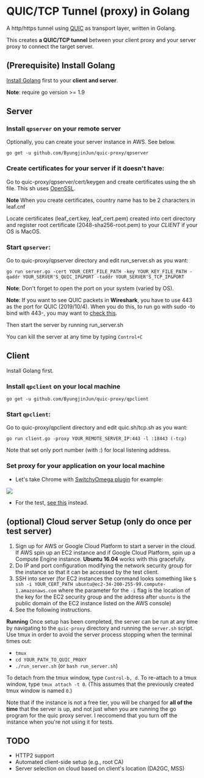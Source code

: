 # QUIC/TCP Tunnel (proxy) in Golang

A http/https tunnel using [QUIC](https://www.chromium.org/quic) as transport layer, written in Golang.

This creates **a QUIC/TCP tunnel** between your client proxy and your server proxy to connect the target server. 

## (Prerequisite) Install Golang

[Install Golang](https://golang.org/dl/) first to your **client and server**.

**Note**: require go version >= 1.9

## Server

### Install `qpserver` on your remote server

Optionally, you can create your server instance in AWS. See below.

`go get -u github.com/ByungjinJun/quic-proxy/qpserver`

### Create certificates for your server if it doesn't have:

Go to quic-proxy/qpserver/cert/keygen and create certificates using the sh file. This sh uses [OpenSSL](https://www.openssl.org).

**Note** When you create certificates, country name has to be 2 characters in leaf.cnf

Locate certificates (leaf_cert.key, leaf_cert.pem) created into cert directory and register root certificate (2048-sha256-root.pem) to your *CLIENT* if your OS is MacOS.

### Start `qpserver`:

Go to quic-proxy/qpserver directory and edit run_server.sh as you want:

`go run server.go -cert YOUR_CERT_FILE_PATH -key YOUR_KEY_FILE_PATH -qaddr YOUR_SERVER'S_QUIC_IP&PORT -taddr YOUR_SERVER'S_TCP_IP&PORT`

**Note**: Don't forget to open the port on your system (varied by OS).

**Note**: If you want to see QUIC packets in **Wireshark**, you have to use 443 as the port for QUIC (2019/10/4). When you do this, to run go with sudo -to bind with 443-, you may want to [check this](https://github.com/hypriot/golang-armbuilds/issues/6#issuecomment-244233589).

Then start the server by running run_server.sh

You can kill the server at any time by typing `Control+C` 

## Client

Install Golang first.

### Install `qpclient` on your local machine

`go get -u github.com/ByungjinJun/quic-proxy/qpclient`

### Start `qpclient`:

Go to quic-proxy/qpclient directory and edit quic.sh/tcp.sh as you want:

`go run client.go -proxy YOUR_REMOTE_SERVER_IP:443 -l :18443 (-tcp)`

Note that set only port number (with :) for local listening address.

### Set proxy for your application on your local machine

- Let's take Chrome with [SwitchyOmega plugin](https://chrome.google.com/webstore/detail/proxy-switchyomega/padekgcemlokbadohgkifijomclgjgif?hl=en) for example:

![](https://ws1.sinaimg.cn/large/44cd29dagy1fpn5c4jng6j21eq0fw40j.jpg)

- For the test, [see this](https://github.com/ByungjinJun/quic-proxy/tree/master/tester) instead.


## (optional) Cloud server Setup (only do once per test server)
1. Sign up for AWS or Google Cloud Platform to start a server in the cloud. If AWS spin up an EC2 instance and if Google Cloud Platform, spin up a Compute Engine instance. **Ubuntu 16.04** works with this gracefully.
2. Do IP and port configuration modifying the network security group for the instance so that it can be accessed by the test client. 
3. SSH into server (for EC2 instances the command looks something like `$ ssh -i YOUR_CERT_PATH ubuntu@ec2-34-200-255-99.compute-1.amazonaws.com` where the parameter for the `-i` flag is the location of the key for the EC2 security group and the address after `ubuntu` is the public domain of the EC2 instance listed on the AWS console)
4. See the following instructions.

**Running**
Once setup has been completed, the server can be run at any time by navigating to the `quic-proxy` directory and running the `server.sh` script. Use tmux in order to avoid the server process stopping when the terminal times out:

- `tmux`
-  `cd YOUR_PATH_TO_QUIC_PROXY`
-  `./run_server.sh` (or `bash run_server.sh`)

To detach from the tmux window, type `Control-b, d`. To re-attach to a tmux window, type `tmux attach -t 0`. (This assumes that the previously created tmux window is named `0`.)

Note that if the instance is not a free tier, you will be charged for **all of the time** that the server is up, and not just when you are running the go program for the quic proxy server. I reccomend that you turn off the instance when you're not using it for tests.


## TODO

* HTTP2 support
* Automated client-side setup (e.g., root CA)
* Server selection on cloud based on client's location (DA2GC, MSS)

